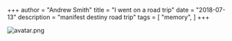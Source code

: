 +++
author = "Andrew Smith"
title = "I went on a road trip"
date = "2018-07-13"
description = "manifest destiny road trip"
tags = [
    "memory",
]
+++

![avatar.png](/images/manifest-destiny/andrew125.jpg)

